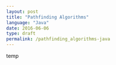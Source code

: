 ```yaml
---
layout: post
title: "Pathfinding Algorithms"
language: "Java"
date: 2016-06-06
type: draft
permalink: /pathfinding_algorithms-java
---
```


temp